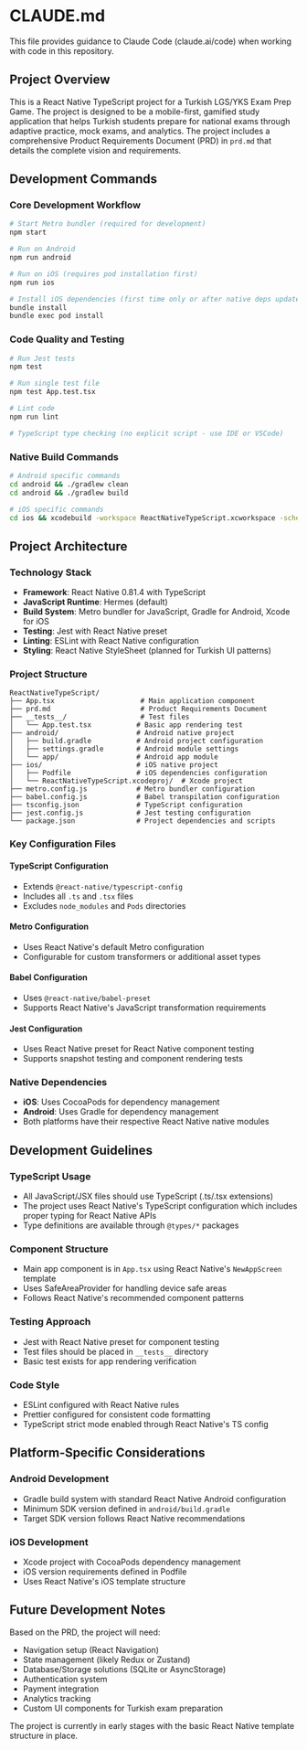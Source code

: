 # CLAUDE.md

This file provides guidance to Claude Code (claude.ai/code) when working with code in this repository.

## Project Overview

This is a React Native TypeScript project for a Turkish LGS/YKS Exam Prep Game. The project is designed to be a mobile-first, gamified study application that helps Turkish students prepare for national exams through adaptive practice, mock exams, and analytics. The project includes a comprehensive Product Requirements Document (PRD) in `prd.md` that details the complete vision and requirements.

## Development Commands

### Core Development Workflow
```bash
# Start Metro bundler (required for development)
npm start

# Run on Android
npm run android

# Run on iOS (requires pod installation first)
npm run ios

# Install iOS dependencies (first time only or after native deps update)
bundle install
bundle exec pod install
```

### Code Quality and Testing
```bash
# Run Jest tests
npm test

# Run single test file
npm test App.test.tsx

# Lint code
npm run lint

# TypeScript type checking (no explicit script - use IDE or VSCode)
```

### Native Build Commands
```bash
# Android specific commands
cd android && ./gradlew clean
cd android && ./gradlew build

# iOS specific commands
cd ios && xcodebuild -workspace ReactNativeTypeScript.xcworkspace -scheme ReactNativeTypeScript -configuration Debug build
```

## Project Architecture

### Technology Stack
- **Framework**: React Native 0.81.4 with TypeScript
- **JavaScript Runtime**: Hermes (default)
- **Build System**: Metro bundler for JavaScript, Gradle for Android, Xcode for iOS
- **Testing**: Jest with React Native preset
- **Linting**: ESLint with React Native configuration
- **Styling**: React Native StyleSheet (planned for Turkish UI patterns)

### Project Structure
```
ReactNativeTypeScript/
├── App.tsx                     # Main application component
├── prd.md                      # Product Requirements Document
├── __tests__/                  # Test files
│   └── App.test.tsx           # Basic app rendering test
├── android/                   # Android native project
│   ├── build.gradle           # Android project configuration
│   ├── settings.gradle        # Android module settings
│   └── app/                   # Android app module
├── ios/                       # iOS native project
│   ├── Podfile                # iOS dependencies configuration
│   └── ReactNativeTypeScript.xcodeproj/  # Xcode project
├── metro.config.js            # Metro bundler configuration
├── babel.config.js            # Babel transpilation configuration
├── tsconfig.json              # TypeScript configuration
├── jest.config.js             # Jest testing configuration
└── package.json               # Project dependencies and scripts
```

### Key Configuration Files

#### TypeScript Configuration
- Extends `@react-native/typescript-config`
- Includes all `.ts` and `.tsx` files
- Excludes `node_modules` and `Pods` directories

#### Metro Configuration
- Uses React Native's default Metro configuration
- Configurable for custom transformers or additional asset types

#### Babel Configuration
- Uses `@react-native/babel-preset`
- Supports React Native's JavaScript transformation requirements

#### Jest Configuration
- Uses React Native preset for React Native component testing
- Supports snapshot testing and component rendering tests

### Native Dependencies
- **iOS**: Uses CocoaPods for dependency management
- **Android**: Uses Gradle for dependency management
- Both platforms have their respective React Native native modules

## Development Guidelines

### TypeScript Usage
- All JavaScript/JSX files should use TypeScript (.ts/.tsx extensions)
- The project uses React Native's TypeScript configuration which includes proper typing for React Native APIs
- Type definitions are available through `@types/*` packages

### Component Structure
- Main app component is in `App.tsx` using React Native's `NewAppScreen` template
- Uses SafeAreaProvider for handling device safe areas
- Follows React Native's recommended component patterns

### Testing Approach
- Jest with React Native preset for component testing
- Test files should be placed in `__tests__` directory
- Basic test exists for app rendering verification

### Code Style
- ESLint configured with React Native rules
- Prettier configured for consistent code formatting
- TypeScript strict mode enabled through React Native's TS config

## Platform-Specific Considerations

### Android Development
- Gradle build system with standard React Native Android configuration
- Minimum SDK version defined in `android/build.gradle`
- Target SDK version follows React Native recommendations

### iOS Development
- Xcode project with CocoaPods dependency management
- iOS version requirements defined in Podfile
- Uses React Native's iOS template structure

## Future Development Notes

Based on the PRD, the project will need:
- Navigation setup (React Navigation)
- State management (likely Redux or Zustand)
- Database/Storage solutions (SQLite or AsyncStorage)
- Authentication system
- Payment integration
- Analytics tracking
- Custom UI components for Turkish exam preparation

The project is currently in early stages with the basic React Native template structure in place.